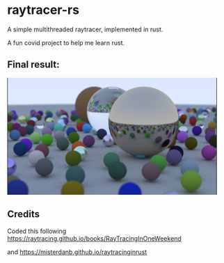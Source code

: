 # raytracer-rs

A simple multithreaded raytracer, implemented in rust.

A fun covid project to help me learn rust.

## Final result:

![](final.png?raw=true)

## Credits

Coded this following https://raytracing.github.io/books/RayTracingInOneWeekend

and https://misterdanb.github.io/raytracinginrust
